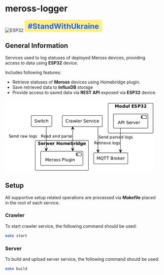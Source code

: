 # meross-logger

![ESP32](https://img.shields.io/badge/esp32-blue)
[![StandWithUkraine](https://raw.githubusercontent.com/vshymanskyy/StandWithUkraine/main/badges/StandWithUkraine.svg)](https://github.com/vshymanskyy/StandWithUkraine/blob/main/docs/README.md)

## General Information

Services used to log statuses of deployed Meross devices, providing access to data using **ESP32** device.

Includes following features:
* Retrieve statuses of **Meross** devices using Homebridge plugin.
* Save retrieved data to **InfluxDB** storage
* Provide access to saved data via **REST API** exposed via **ESP32** device.

![](./docs/image.png)

## Setup

All supportive setup related operations are processed via **Makefile** placed in the root of each service.

### Crawler

To start crawler service, the following command should be used:

```bash
make start
```

### Server

To build and upload server service, the following command should be used:

```bash
make build
```
